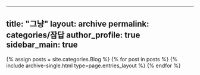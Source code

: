  ---
  title: "그냥"
  layout: archive
  permalink: categories/잠답
  author_profile: true
  sidebar_main: true
  ---
  
  {% assign posts = site.categories.Blog %}
  {% for post in posts %} {% include archive-single.html type=page.entries_layout %} {% endfor %}
